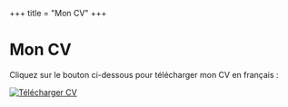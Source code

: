 +++
title = "Mon CV"
+++

# Mon CV

Cliquez sur le bouton ci-dessous pour télécharger mon CV en français :

[![Télécharger CV](https://img.shields.io/badge/T%C3%A9l%C3%A9charger%20CV-Fran%C3%A7ais-blue)](/static/documents/cv-fr.pdf)
